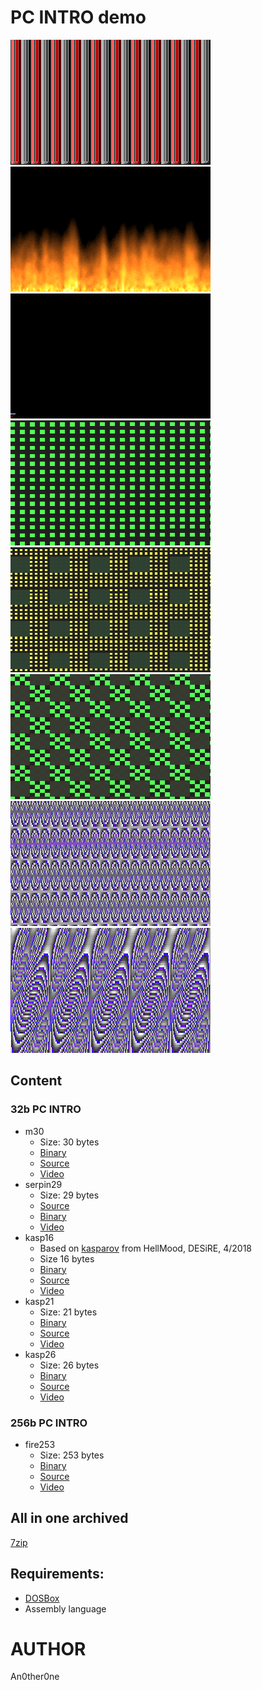 # PC INTRO demo

![m30.gif](img/m30.gif)
![fire256b.gif](img/fire256b.gif)
![serpin29n.gif](img/serpin29n.gif)
![kasp16.gif](img/kasp16.gif)
![kasp2.gif](img/kasp2.gif)
![kasp3.gif](img/kasp3.gif)
![kasp21.gif](img/kasp21.gif)
![kasp26.gif](img/kasp26.gif)

## Content
### 32b PC INTRO
* m30
    * Size: 30 bytes
    * [Binary](bin/m30.com)
    * [Source](32b/m30.asm)
    * [Video](https://youtu.be/QZiZrmliNeU)
* serpin29
    * Size: 29 bytes
    * [Source](32b/serpin29.asm)
    * [Binary](bin/serpin29.com)
    * [Video](https://youtu.be/Rqpn4422YCM)
* kasp16
    * Based on [kasparov](https://www.pouet.net/prod.php?which=75912) from HellMood, DESiRE, 4/2018
    * Size 16 bytes
    * [Binary](bin/kasp16.com)
    * [Source](32b/kasp16.asm)
    * [Video](https://youtu.be/7i_TjmrMbgM)
* kasp21
    * Size: 21 bytes
    * [Binary](bin/kasp21.com)
    * [Source](32b/kasp21.asm)
    * [Video](https://youtu.be/LIjHiCPjCVk)
* kasp26
    * Size: 26 bytes
    * [Binary](bin/kasp26.com)
    * [Source](32b/kasp26.asm)
    * [Video](https://youtu.be/OnyckFqjP_U)
### 256b PC INTRO
* fire253
    * Size: 253 bytes
    * [Binary](bin/fire253.com)
    * [Source](256b/fire253.asm)
    * [Video](https://youtu.be/oFza4WA_P8I)

## All in one archived
[7zip](zip/An0ther0ne_INTRO.7z)

## Requirements:
* [DOSBox][1]
* Assembly language

# AUTHOR
   An0ther0ne

[1]: https://www.dosbox.com/ "DOSBox offisial site."
